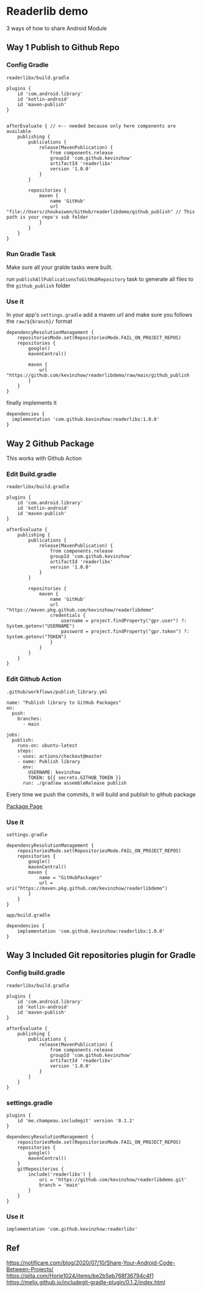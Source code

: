 # Readerlib demo

3 ways of how to share Android Module

## Way 1 Publish to Github Repo

### Config Gradle

`readerlibx/build.gradle`

```
plugins {
    id 'com.android.library'
    id 'kotlin-android'
    id 'maven-publish'
}


afterEvaluate { // <-- needed because only here components are available
    publishing {
        publications {
            release(MavenPublication) {
                from components.release
                groupId 'com.github.kevinzhow'
                artifactId 'readerlibx'
                version '1.0.0'
            }
        }

        repositories {
            maven {
                name 'GitHub'
                url "file://Users/zhoukaiwen/GitHub/readerlibdemo/github_publish" // This path is your repo's sub folder
            }
        }
    }
}
```

### Run Gradle Task

Make sure all your gralde tasks were built.

run `publishAllPublicationsToGitHubRepository` task to generate all files to the `github_publish` folder

### Use it

In your app's `settings.gradle` add a maven url and make sure you follows the `raw/${branch}/` format

```
dependencyResolutionManagement {
    repositoriesMode.set(RepositoriesMode.FAIL_ON_PROJECT_REPOS)
    repositories {
        google()
        mavenCentral()

        maven {
            url "https://github.com/kevinzhow/readerlibdemo/raw/main/github_publish
        }
    }
}
```

finally implements it

```
dependencies {
  implementation 'com.github.kevinzhow:readerlibx:1.0.0'
}
```

## Way 2 Github Package

This works with Github Action

### Edit Build.gradle

`readerlibx/build.gradle`

```
plugins {
    id 'com.android.library'
    id 'kotlin-android'
    id 'maven-publish'
}

afterEvaluate {
    publishing {
        publications {
            release(MavenPublication) {
                from components.release
                groupId 'com.github.kevinzhow'
                artifactId 'readerlibx'
                version '1.0.0'
            }
        }

        repositories {
            maven {
                name 'GitHub'
                url "https://maven.pkg.github.com/kevinzhow/readerlibdemo"
                credentials {
                    username = project.findProperty("gpr.user") ?: System.getenv("USERNAME")
                    password = project.findProperty("gpr.token") ?: System.getenv("TOKEN")
                }
            }
        }
    }
}
```

### Edit Github Action

`.github/workflows/publish_library.yml`

```
name: "Publish library to GitHub Packages"
on:
  push:
    branches:
      - main

jobs:
  publish:
    runs-on: ubuntu-latest
    steps:
    - uses: actions/checkout@master
    - name: Publish library
      env:
        USERNAME: kevinzhow
        TOKEN: ${{ secrets.GITHUB_TOKEN }}
      run: ./gradlew assembleRelease publish
``` 

Every time we push the commits, it will build and publish to github package

[Package Page](https://github.com/kevinzhow/readerlibdemo/packages/1113213)

### Use it

`settings.gradle`

```
dependencyResolutionManagement {
    repositoriesMode.set(RepositoriesMode.FAIL_ON_PROJECT_REPOS)
    repositories {
        google()
        mavenCentral()
        maven {
            name = "GitHubPackages"
            url = uri("https://maven.pkg.github.com/kevinzhow/readerlibdemo")
        }
    }
}
```


`app/build.gradle`

```
dependencies {
    implementation 'com.github.kevinzhow:readerlibx:1.0.0'
}
```

## Way 3 Included Git repositories plugin for Gradle

### Config build.gradle

`readerlibx/build.gradle`

```
plugins {
    id 'com.android.library'
    id 'kotlin-android'
    id 'maven-publish'
}

afterEvaluate {
    publishing {
        publications {
            release(MavenPublication) {
                from components.release
                groupId 'com.github.kevinzhow'
                artifactId 'readerlibx'
                version '1.0.0'
            }
        }
    }
}
```

### settings.gradle

```
plugins {
    id 'me.champeau.includegit' version '0.1.2'
}

dependencyResolutionManagement {
    repositoriesMode.set(RepositoriesMode.FAIL_ON_PROJECT_REPOS)
    repositories {
        google()
        mavenCentral()
    }
    gitRepositories {
        include('readerlibx') {
            uri = 'https://github.com/kevinzhow/readerlibdemo.git'
            branch = 'main'
        }
    }
}
```

### Use it

```
implementation 'com.github.kevinzhow:readerlibx'
```

## Ref

https://notificare.com/blog/2020/07/10/Share-Your-Android-Code-Between-Projects/
https://qiita.com/Horie1024/items/be2b5eb768f36794c4f1
https://melix.github.io/includegit-gradle-plugin/0.1.2/index.html